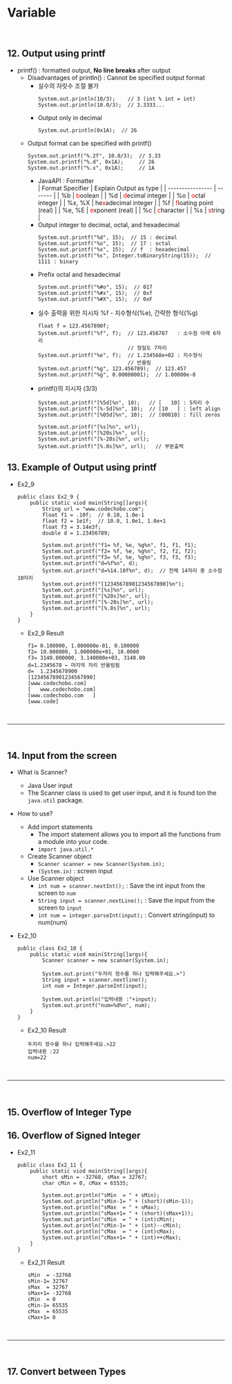 # **Variable**
  
<br>

## 12. Output using printf
- printf() : formatted output, **No line breaks** after output
  - Disadvantages of println() : Cannot be specified output format
    - 실수의 자릿수 조절 불가
      ```
      System.out.println(10/3);    // 3 (int % int = int)
      System.out.println(10.0/3);  // 3.3333...
      ```
    - Output only in decimal
      ```
      System.out.println(0x1A);  // 26
      ```  
  - Output format can be specified with printf()
    ```
    System.out.printf("%.2f", 10.0/3);  // 3.33
    System.out.printf("%.d", 0x1A);     // 26
    System.out.printf("%.x", 0x1A);     // 1A
    ```
    - JavaAPI : Formatter  
      | Format Specifier | Explain Output as type |
      | ---------------- | ------- |
      | %b               | <span style='color:red'>b</span>oolean |
      | %d               | <span style='color:red'>d</span>ecimal integer |
      | %o               | <span style='color:red'>o</span>ctal integer |
      | %x, %X           | he<span style='color:red'>x</span>adecimal integer  |
      | %f               | <span style='color:red'>f</span>loating point (real) |
      | %e, %E           | <span style='color:red'>e</span>xponent (real) | 
      | %c               | <span style='color:red'>c</span>haracter | 
      | %s               | <span style='color:red'>s</span>tring |
    - Output integer to decimal, octal, and hexadecimal
      ```
      System.out.printf("%d", 15);  // 15 : decimal
      System.out.printf("%o", 15);  // 17 : octal
      System.out.printf("%x", 15);  // f  : hexadecimal
      System.out.printf("%s", Integer.toBinaryString(15));  // 1111 : binary
      ```
    - Prefix octal and hexadecimal
      ```
      System.out.printf("%#o", 15);  // 017 
      System.out.printf("%#x", 15);  // 0xf 
      System.out.printf("%#X", 15);  // 0xF
      ```
    - 실수 출력을 위한 지시자 %f - 지수형식(%e), 간략한 형식(%g)
      ```
      float f = 123.4567890f;
      System.out.printf("%f", f);  // 123.456787   : 소수점 아래 6자리
                                   // 정밀도 7자리
      System.out.printf("%e", f);  // 1.234568e+02 : 지수형식
                                   // 반올림
      System.out.printf("%g", 123.456789);  // 123.457
      System.out.printf("%g", 0.00000001);  // 1.00000e-8
      ```
    - printf()의 지시자 (3/3)
      ```
      System.out.printf("[%5d]%n", 10);   // [   10] : 5자리 수
      System.out.printf("[%-5d]%n", 10);  // [10   ] : left align
      System.out.printf("[%05d]%n", 10);  // [00010] : fill zeros

      System.out.printf("[%s]%n", url);
      System.out.printf("[%20s]%n", url);
      System.out.printf("[%-20s]%n", url);
      System.out.printf("[%.8s]%n", url);   // 부분출력
      ```

## 13. Example of Output using printf
- Ex2_9
    ```
    public class Ex2_9 {
        public static viod main(String[]args){
            String url = "www.codechobo.com";
            float f1 = .10f;  // 0.10, 1.0e-1
            float f2 = 1e1f;  // 10.0, 1.0e1, 1.0e+1
            float f3 = 3.14e3f;
            double d = 1.23456789;

            System.out.printf("f1= %f, %e, %g%n", f1, f1, f1);
            System.out.printf("f2= %f, %e, %g%n", f2, f2, f2);
            System.out.printf("f3= %f, %e, %g%n", f3, f3, f3);
            System.out.printf("d=%f%n", d);
            System.out.printf("d=%14.10f%n", d);  // 전체 14자리 중 소수점 10자리
            System.out.printf("[12345678901234567890]%n");
            System.out.printf("[%s]%n", url);
            System.out.printf("[%20s]%n", url);
            System.out.printf("[%-20s]%n", url);  
            System.out.printf("[%.8s]%n", url);   
        }
    }
    ```

  - Ex2_9 Result
    ```
    f1= 0.100000, 1.000000e-01, 0.100000
    f2= 10.000000, 1.000000e+01, 10.0000
    f3= 3140.000000, 3.140000e+03, 3140.00
    d=1.2345678 ← 마지막 자리 반올림됨
    d=  1.2345678900
    [12345678901234567890]
    [www.codechobo.com]
    [   www.codechobo.com]
    [www.codechobo.com   ]
    [www.code]
    ```


<br>
<hr>
<br>

## 14. Input from the screen
- What is Scanner?
  - Java User input
  - The Scanner class is used to get user input, and it is found ton the ```java.util``` package.
- How to use?
  - Add import statements
    - The import statement allows you to import all the functions from a module into your code.
    - ```import java.util.*```
  - Create Scanner object
    - ```Scanner scanner = new Scanner(System.in);```
    - ```(System.in)``` : screen input
  - Use Scanner object
    - ```int num = scanner.nextInt();``` : Save the int input from the screen to ```num```
    - ```String input = scanner.nextLine();``` : Save the input from the screen to ```input```
    - ```int num = integer.parseInt(input);``` : Convert string(input) to num(num)
- Ex2_10
  ```
  public class Ex2_10 {
      public static viod main(String[]args){
          Scanner scanner = new scanner(System.in);

          System.out.print("두자리 정수를 하나 입력해주세요.>")
          String input = scanner.nextline();
          int num = Integer.parseInt(input);

          System.out.println("입력내용 :"+input);
          System.out.printf("num=%d%n", num);   
      }
  }
  ```

  - Ex2_10 Result
    ```
    두자리 정수를 하나 입력해주세요.>22
    입력내용 :22
    num=22
    ```
 
<br>
<hr>
<br>

## 15. Overflow of Integer Type

## 16. Overflow of Signed Integer



- Ex2_11
  ```
  public class Ex2_11 {
      public static viod main(String[]args){
          short sMin = -32768, sMax = 32767;
          char cMin = 0, cMax = 65535;

          System.out.println("sMin  = " + sMin);
          System.out.println("sMin-1= " + (short)(sMin-1));
          System.out.println("sMax  = " + sMax);
          System.out.println("sMax+1= " + (short)(sMax+1));
          System.out.println("cMin  = " + (int)cMin);
          System.out.println("cMin-1= " + (int)--cMin);
          System.out.println("cMax  = " + (int)cMax);
          System.out.println("cMax+1= " + (int)++cMax);   
      }
  }
  ```

  - Ex2_11 Result
    ```
    sMin  = -32768
    sMin-1= 32767
    sMax  = 32767
    sMax+1= -32768
    cMin  = 0
    cMin-1= 65535
    cMax  = 65535
    cMax+1= 0
    ```
<br>
<hr>
<br>

## 17. Convert between Types
